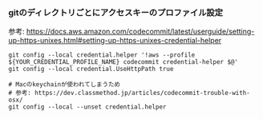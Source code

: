 ### gitのディレクトリごとにアクセスキーのプロファイル設定
参考: https://docs.aws.amazon.com/codecommit/latest/userguide/setting-up-https-unixes.html#setting-up-https-unixes-credential-helper
```shell
git config --local credential.helper '!aws --profile ${YOUR_CREDENTIAL_PROFILE_NAME} codecommit credential-helper $@'
git config --local credential.UseHttpPath true

# Macのkeychainが使われてしまうため
# 参考: https://dev.classmethod.jp/articles/codecommit-trouble-with-osx/
git config --local --unset credential.helper
```

